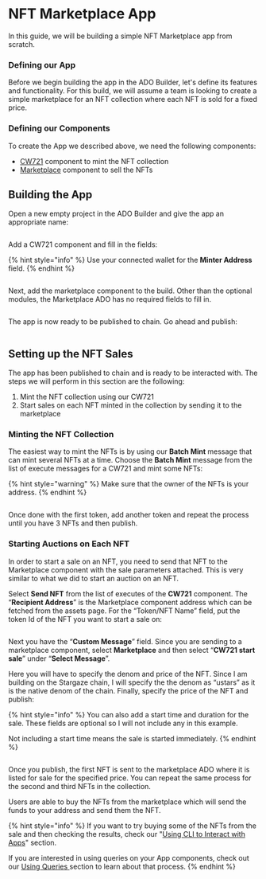 # NFT Marketplace App

In this guide, we will be building a simple NFT Marketplace app from scratch.&#x20;

### Defining our App

Before we begin building the app in the ADO Builder, let's define its features and functionality. For this build, we will assume a team is looking to create a simple marketplace for an NFT collection where each NFT is sold for a fixed price.&#x20;

### Defining our Components

To create the App we described above, we need the following components:

* [CW721](https://docs.andromedaprotocol.io/andromeda/andromeda-digital-objects/marketplace) component to mint the NFT collection
* [Marketplace](https://docs.andromedaprotocol.io/andromeda/andromeda-digital-objects/marketplace) component to sell the NFTs

## Building the App

Open a new empty project in the ADO Builder and give the app an appropriate name:

<figure><img src="../../.gitbook/assets/Screen Shot 2024-03-18 at 6.38.28 PM.png" alt=""><figcaption></figcaption></figure>

Add a CW721 component and fill in the fields:&#x20;

{% hint style="info" %}
Use your connected wallet for the **Minter Address** field.
{% endhint %}

<figure><img src="../../.gitbook/assets/Screen Shot 2024-03-18 at 6.39.11 PM.png" alt=""><figcaption></figcaption></figure>

Next, add the marketplace component to the build. Other than the optional modules, the Marketplace ADO has no required fields to fill in.&#x20;

<figure><img src="../../.gitbook/assets/Screen Shot 2024-03-18 at 6.40.18 PM.png" alt=""><figcaption></figcaption></figure>

The app is now ready to be published to chain. Go ahead and publish:

<figure><img src="../../.gitbook/assets/Screen Shot 2024-03-18 at 6.42.50 PM.png" alt=""><figcaption></figcaption></figure>

## Setting up the NFT Sales

The app has been published to chain and is ready to be interacted with. The steps we will perform in this section are the following:

1. Mint the NFT collection using our CW721
2. Start sales on each NFT minted in the collection by sending it to the marketplace

### Minting the NFT Collection

The easiest way to mint the NFTs is by using our **Batch Mint** message that can mint several NFTs at a time. Choose the **Batch Mint** message from the list of execute messages for a CW721 and mint some NFTs:

{% hint style="warning" %}
Make sure that the owner of the NFTs is your address.
{% endhint %}

<figure><img src="../../.gitbook/assets/Screen Shot 2024-03-18 at 6.48.00 PM.png" alt=""><figcaption></figcaption></figure>

Once done with the first token, add another token and repeat the process until you have 3 NFTs and then publish.

### &#x20;Starting Auctions on Each NFT

In order to start a sale on an NFT, you need to send that NFT to the Marketplace component with the sale parameters attached. This is very similar to what we did to start an auction on an NFT. &#x20;

Select **Send NFT** from the list of executes of the **CW721** component. The “**Recipient Address**” is the Marketplace component address which can be fetched from the assets page. For the “Token/NFT Name” field, put the token Id of the NFT you want to start a sale on:

<figure><img src="../../.gitbook/assets/Screen Shot 2024-03-18 at 6.50.54 PM.png" alt=""><figcaption></figcaption></figure>

Next you have the “**Custom Message**” field. Since you are sending to a marketplace component, select **Marketplace** and then select “**CW721 start sale**” under “**Select Message**”.&#x20;

Here you will have to specify the denom and price of the NFT. Since I am building on the Stargaze chain, I will specify the the denom as “ustars” as it is the native denom of the chain. Finally, specify the price of the NFT and publish:

{% hint style="info" %}
You can also add a start time and duration for the sale. These fields are optional so I will not include any in this example.

Not including a start time means the sale is started immediately.
{% endhint %}

<figure><img src="../../.gitbook/assets/Screen Shot 2024-03-18 at 6.55.03 PM.png" alt=""><figcaption></figcaption></figure>

Once you publish, the first NFT is sent to the marketplace ADO where it is listed for sale for the specified price. You can repeat the same process for the second and third NFTs in the collection.&#x20;

Users are able to buy the NFTs from the marketplace which will send the funds to your address and send them the NFT.

{% hint style="info" %}
If you want to try buying some of the NFTs from the sale and then checking the results, check our "[Using CLI to Interact with Apps](../using-cli-to-interact-with-apps.md)" section.

If you are interested in using queries on your App components, check out our [Using Queries ](../using-queries.md)section to learn about that process.
{% endhint %}

